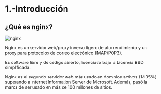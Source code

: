# 1.-Introducción
## ¿Qué es nginx?
![nginx](https://kinsta.com/es/wp-content/uploads/sites/8/2018/03/qu%C3%A9-es-nginx-1.png)

Nginx es un servidor web/proxy inverso ligero de alto rendimiento y un proxy para protocolos de correo electrónico (IMAP/POP3).

Es software libre y de código abierto, licenciado bajo la Licencia BSD simplificada.

Nginx es el segundo servidor web más usado en dominios activos (14,35%) superando a Internet Information Server de Microsoft. Además, pasó la marca de ser usado en más de 100 millones de sitios.
